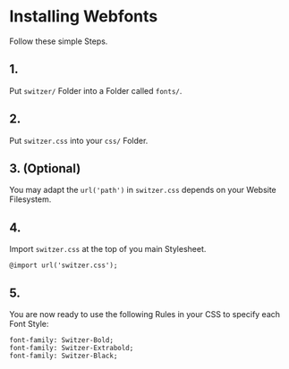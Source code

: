 # Installing Webfonts
Follow these simple Steps.

## 1.
Put `switzer/` Folder into a Folder called `fonts/`.

## 2.
Put `switzer.css` into your `css/` Folder.

## 3. (Optional)
You may adapt the `url('path')` in `switzer.css` depends on your Website Filesystem.

## 4.
Import `switzer.css` at the top of you main Stylesheet.

```
@import url('switzer.css');
```

## 5.
You are now ready to use the following Rules in your CSS to specify each Font Style:
```
font-family: Switzer-Bold;
font-family: Switzer-Extrabold;
font-family: Switzer-Black;

```

